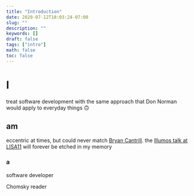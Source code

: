 ```yaml
---
title: "Introduction"
date: 2020-07-12T18:03:24-07:00
slug: ""
description: ""
keywords: []
draft: false
tags: ["intro"]
math: false
toc: false
---
```


# I

treat software development with the same approach that Don Norman would apply
to everyday things 🙃

## am

eccentric at times, but could never match 
[Bryan Cantrill](https://twitter.com/bcantrill).
the [Illumos talk at LISA11](https://www.youtube.com/watch?v=-zRN7XLCRhc) will
forever be etched in my memory

### a

software developer

Chomsky reader

